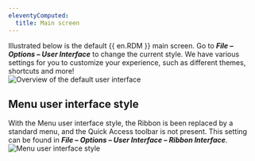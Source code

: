 ```yaml
---
eleventyComputed:
  title: Main screen
---
```

Illustrated below is the default {{ en.RDM }} main screen. Go to ***File – Options – User Interface*** to change the current style. We have various settings for you to customize your experience, such as different themes, shortcuts and more!  
![Overview of the default user interface](https://webdevolutions.azureedge.net/docs/en/rdm/windows/clip11231.png) 

## Menu user interface style 

With the Menu user interface style, the Ribbon is been replaced by a standard menu, and the Quick Access toolbar is not present. This setting can be found in ***File – Options – User Interface – Ribbon Interface***.  
![Menu user interface style](https://webdevolutions.azureedge.net/docs/en/rdm/windows/clip11404.png) 
